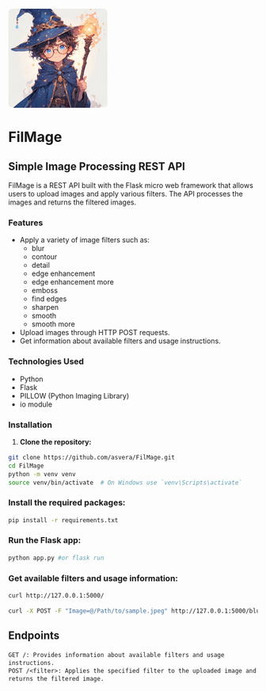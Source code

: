 ![mascot](/img/1a.png)

# FilMage
[version: 1.0
 author: asvera
 ]:#

## Simple Image Processing REST API

FilMage is a REST API built with the Flask micro web framework that allows users to upload images and apply various filters. The API processes the images and returns the filtered images.

### Features

- Apply a variety of image filters such as:
  - blur
  - contour
  - detail
  - edge enhancement
  - edge enhancement more
  - emboss
  - find edges
  - sharpen
  - smooth
  - smooth more
- Upload images through HTTP POST requests.
- Get information about available filters and usage instructions.

### Technologies Used

- Python
- Flask
- PILLOW (Python Imaging Library)
- io module

### Installation

1. **Clone the repository:**

```sh
git clone https://github.com/asvera/FilMage.git
cd FilMage
python -m venv venv
source venv/bin/activate  # On Windows use `venv\Scripts\activate`
```
### Install the required packages:

```sh
pip install -r requirements.txt
```

### Run the Flask app:

```sh
python app.py #or flask run
```

### Get available filters and usage information:

```sh
curl http://127.0.0.1:5000/
```
```sh
curl -X POST -F "Image=@/Path/to/sample.jpeg" http://127.0.0.1:5000/blur/ --output filtered_image.jpeg
```
## Endpoints

    GET /: Provides information about available filters and usage instructions.
    POST /<filter>: Applies the specified filter to the uploaded image and returns the filtered image.
